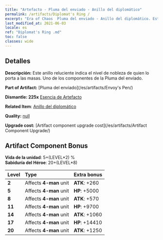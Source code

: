 ```yaml
---
title: "Artefacto - Pluma del enviado - Anillo del diplomático"
permalink: /artifacts/Diplomat's Ring /
excerpt: "Era of Chaos  Pluma del enviado - Anillo del diplomático. Este anillo reluciente indica el nivel de nobleza de quien lo porta a las masas. Uno de los componentes de la Pluma del enviado."
last_modified_at: 2021-06-03
locale: es
ref: "Diplomat's Ring .md"
toc: false
classes: wide
---
```




## Detalles

 **Descripción:** Este anillo reluciente indica el nivel de nobleza de quien lo porta a las masas. Uno de los componentes de la Pluma del enviado.

 **Part of Artifact:** [Pluma del enviado](/es/artifacts/Envoy's Pen/)

 **Dismantle: 225x** [Esencia de Artefacto](/ItemsES/con_905/)

 **Related Item**: [Anillo del diplomático](/es/Items/art_2157/)

 **Quality:** [null](/es/artifacts/null/)

 **Upgrade cost:** [Artifact component upgrade cost](/es/artifacts/Artifact Component Upgrade/)

## Artifact Component Bonus

  **Vida de la unidad**: 5+(LEVEL\*2) %<br/>**Sabiduría del Héroe**: 20+(LEVEL\*8)

  |  Level  | Type |    Extra bonus  | 
  |:--------|:-----|:----------------| 
  | **2** | Affects **4-man** unit | **ATK**: +260 | 
  | **5** | Affects **4-man** unit | **HP**: +5000 | 
  | **8** | Affects **4-man** unit | **ATK**: +570 | 
  | **11** | Affects **4-man** unit | **HP**: +9700 | 
  | **14** | Affects **4-man** unit | **ATK**: +1060 | 
  | **17** | Affects **4-man** unit | **HP**: +14410 | 
  | **20** | Affects **4-man** unit | **ATK**: +1250 | 
